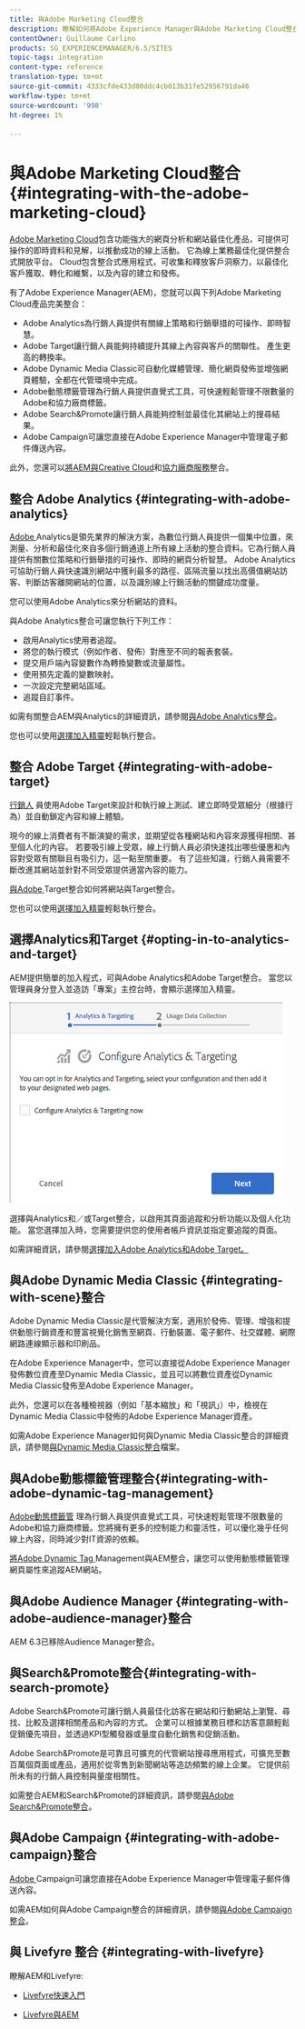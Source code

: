 ```yaml
---
title: 與Adobe Marketing Cloud整合
description: 瞭解如何將Adobe Experience Manager與Adobe Marketing Cloud整合。
contentOwner: Guillaume Carlino
products: SG_EXPERIENCEMANAGER/6.5/SITES
topic-tags: integration
content-type: reference
translation-type: tm+mt
source-git-commit: 4333cfde433d00ddc4cb013b31fe52956791da46
workflow-type: tm+mt
source-wordcount: '998'
ht-degree: 1%

---
```



# 與Adobe Marketing Cloud整合{#integrating-with-the-adobe-marketing-cloud}

[Adobe Marketing Cloud](https://www.adobe.com/solutions/digital-marketing.html)包含功能強大的網頁分析和網站最佳化產品，可提供可操作的即時資料和見解，以推動成功的線上活動。 它為線上業務最佳化提供整合式開放平台。 Cloud包含整合式應用程式，可收集和釋放客戶洞察力，以最佳化客戶獲取、轉化和維繫，以及內容的建立和發佈。

有了Adobe Experience Manager(AEM)，您就可以與下列Adobe Marketing Cloud產品完美整合：

* Adobe Analytics為行銷人員提供有關線上策略和行銷舉措的可操作、即時智慧。
* Adobe Target讓行銷人員能夠持續提升其線上內容與客戶的關聯性。 產生更高的轉換率。
* Adobe Dynamic Media Classic可自動化媒體管理、簡化網頁發佈並增強網頁體驗，全都在代管環境中完成。
* Adobe動態標籤管理為行銷人員提供直覺式工具，可快速輕鬆管理不限數量的Adobe和協力廠商標籤。
* Adobe Search&amp;Promote讓行銷人員能夠控制並最佳化其網站上的搜尋結果。
* Adobe Campaign可讓您直接在Adobe Experience Manager中管理電子郵件傳送內容。

此外，您還可以[將AEM與Creative Cloud](/help/assets/aem-cc-folder-sharing-best-practices.md)和[協力廠商服務](/help/sites-administering/third-party-services.md)整合。

## 整合 Adobe Analytics {#integrating-with-adobe-analytics}

[Adobe ](https://www.omniture.com/en/products/analytics/sitecatalyst) Analytics是領先業界的解決方案，為數位行銷人員提供一個集中位置，來測量、分析和最佳化來自多個行銷通道上所有線上活動的整合資料。它為行銷人員提供有關數位策略和行銷舉措的可操作、即時的網頁分析智慧。 Adobe Analytics可協助行銷人員快速識別網站中獲利最多的路徑、區隔流量以找出高價值網站訪客、判斷訪客離開網站的位置，以及識別線上行銷活動的關鍵成功度量。

您可以使用Adobe Analytics來分析網站的資料。

與Adobe Analytics整合可讓您執行下列工作：

* 啟用Analytics使用者追蹤。
* 將您的執行模式（例如作者、發佈）對應至不同的報表套裝。
* 提交用戶端內容變數作為轉換變數或流量屬性。
* 使用預先定義的變數映射。
* 一次設定完整網站區域。
* 追蹤自訂事件。

如需有關整合AEM與Analytics的詳細資訊，請參閱[與Adobe Analytics整合](/help/sites-administering/adobeanalytics.md)。

您也可以使用[選擇加入精靈](/help/sites-administering/opt-in.md)輕鬆執行整合。

## 整合 Adobe Target {#integrating-with-adobe-target}

[行銷人](https://www.omniture.com/en/products/conversion/test-and-target) 員使用Adobe Target來設計和執行線上測試、建立即時受眾細分（根據行為）並自動鎖定內容和線上體驗。

現今的線上消費者有不斷演變的需求，並期望從各種網站和內容來源獲得相關、甚至個人化的內容。 若要吸引線上受眾，線上行銷人員必須快速找出哪些優惠和內容對受眾有關聯且有吸引力，這一點至關重要。 有了這些知識，行銷人員需要不斷改進其網站並針對不同受眾提供適當內容的能力。

[與Adobe ](/help/sites-administering/target.md) Target整合如何將網站與Target整合。

您也可以使用[選擇加入精靈](/help/sites-administering/opt-in.md)輕鬆執行整合。

## 選擇Analytics和Target {#opting-in-to-analytics-and-target}

AEM提供簡單的加入程式，可與Adobe Analytics和Adobe Target整合。 當您以管理員身分登入並造訪「專案」主控台時，會顯示選擇加入精靈。

![chlimage_1-107](assets/chlimage_1-107a.png)

選擇與Analytics和／或Target整合，以啟用其頁面追蹤和分析功能以及個人化功能。 當您選擇加入時，您需要提供您的使用者帳戶資訊並指定要追蹤的頁面。

如需詳細資訊，請參閱[選擇加入Adobe Analytics和Adobe Target。](/help/sites-administering/opt-in.md)

## 與Adobe Dynamic Media Classic {#integrating-with-scene}整合

Adobe Dynamic Media Classic是代管解決方案，適用於發佈、管理、增強和提供動態行銷資產和豐富視覺化銷售至網頁、行動裝置、電子郵件、社交媒體、網際網路連線顯示器和印刷品。

在Adobe Experience Manager中，您可以直接從Adobe Experience Manager發佈數位資產至Dynamic Media Classic，並且可以將數位資產從Dynamic Media Classic發佈至Adobe Experience Manager。

此外，您還可以在各種檢視器（例如「基本縮放」和「視訊」）中，檢視在Dynamic Media Classic中發佈的Adobe Experience Manager資產。

如需Adobe Experience Manager如何與Dynamic Media Classic整合的詳細資訊，請參閱[與Dynamic Media Classic整合](/help/sites-administering/scene7.md)檔案。

## 與Adobe動態標籤管理整合{#integrating-with-adobe-dynamic-tag-management}

[Adobe動態標籤管](https://www.adobe.com/solutions/digital-marketing/dynamic-tag-management.html) 理為行銷人員提供直覺式工具，可快速輕鬆管理不限數量的Adobe和協力廠商標籤。您將擁有更多的控制能力和靈活性，可以優化幾乎任何線上內容，同時減少對IT資源的依賴。

[將Adobe Dynamic Tag ](/help/sites-administering/dtm.md) Management與AEM整合，讓您可以使用動態標籤管理網頁屬性來追蹤AEM網站。

## 與Adobe Audience Manager {#integrating-with-adobe-audience-manager}整合

AEM 6.3已移除Audience Manager整合。

## 與Search&amp;Promote整合{#integrating-with-search-promote}

Adobe Search&amp;Promote可讓行銷人員最佳化訪客在網站和行動網站上瀏覽、尋找、比較及選擇相關產品和內容的方式。 企業可以根據業務目標和訪客意願輕鬆促銷優先項目，並透過KPI型觸發器或量度自動化銷售和促銷活動。

Adobe Search&amp;Promote是可靠且可擴充的代管網站搜尋應用程式，可擴充至數百萬個頁面或產品，適用於從零售到新聞網站等造訪頻繁的線上企業。 它提供前所未有的行銷人員控制與量度相關性。

如需整合AEM和Search&amp;Promote的詳細資訊，請參閱[與Adobe Search&amp;Promote整合](/help/sites-administering/search-and-promote.md)。

## 與Adobe Campaign {#integrating-with-adobe-campaign}整合

[Adobe ](https://www.adobe.com/solutions/campaign-management.html) Campaign可讓您直接在Adobe Experience Manager中管理電子郵件傳送內容。

如需AEM如何與Adobe Campaign整合的詳細資訊，請參閱[與Adobe Campaign整合](/help/sites-administering/campaignstandard.md)。

## 與 Livefyre 整合 {#integrating-with-livefyre}

瞭解AEM和Livefyre:

* [Livefyre快速入門](https://answers.livefyre.com/developers/getting-started)

* [Livefyre與AEM](https://answers.livefyre.com/product/livefyre-for-adobe-experience-manager-aem/livefyre-for-adobe-experience-manager/)

